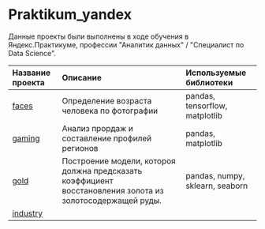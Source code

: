 # Praktikum_yandex
Данные проекты были выполнены в ходе обучения в Яндекс.Практикуме, профессии "Аналитик данных" / "Специалист по Data Science".

| Название проекта | Описание | Используемые библиотеки | 
| :---------------------- | :---------------------- | :---------------------- |
| [faces](faces) | Определение возраста человека по фотографии| pandas, tensorflow, matplotlib |
|[gaming](gaming)| Анализ прордаж и составление профилей регионов | pandas, matplotlib|
|[gold](gold)| Построение модели, котороя должна предсказать коэффициент восстановления золота из золотосодержащей руды.| pandas, numpy, sklearn, seaborn|
|[industry](industry)|||
